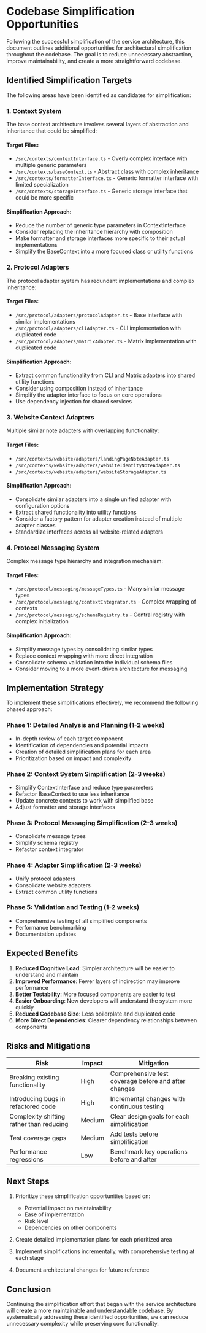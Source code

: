 # Codebase Simplification Opportunities

Following the successful simplification of the service architecture, this document outlines additional opportunities for architectural simplification throughout the codebase. The goal is to reduce unnecessary abstraction, improve maintainability, and create a more straightforward codebase.

## Identified Simplification Targets

The following areas have been identified as candidates for simplification:

### 1. Context System

The base context architecture involves several layers of abstraction and inheritance that could be simplified:

#### Target Files:
- `/src/contexts/contextInterface.ts` - Overly complex interface with multiple generic parameters
- `/src/contexts/baseContext.ts` - Abstract class with complex inheritance
- `/src/contexts/formatterInterface.ts` - Generic formatter interface with limited specialization
- `/src/contexts/storageInterface.ts` - Generic storage interface that could be more specific

#### Simplification Approach:
- Reduce the number of generic type parameters in ContextInterface
- Consider replacing the inheritance hierarchy with composition
- Make formatter and storage interfaces more specific to their actual implementations
- Simplify the BaseContext into a more focused class or utility functions

### 2. Protocol Adapters

The protocol adapter system has redundant implementations and complex inheritance:

#### Target Files:
- `/src/protocol/adapters/protocolAdapter.ts` - Base interface with similar implementations
- `/src/protocol/adapters/cliAdapter.ts` - CLI implementation with duplicated code
- `/src/protocol/adapters/matrixAdapter.ts` - Matrix implementation with duplicated code

#### Simplification Approach:
- Extract common functionality from CLI and Matrix adapters into shared utility functions
- Consider using composition instead of inheritance
- Simplify the adapter interface to focus on core operations
- Use dependency injection for shared services

### 3. Website Context Adapters

Multiple similar note adapters with overlapping functionality:

#### Target Files:
- `/src/contexts/website/adapters/landingPageNoteAdapter.ts`
- `/src/contexts/website/adapters/websiteIdentityNoteAdapter.ts`
- `/src/contexts/website/adapters/websiteStorageAdapter.ts`

#### Simplification Approach:
- Consolidate similar adapters into a single unified adapter with configuration options
- Extract shared functionality into utility functions
- Consider a factory pattern for adapter creation instead of multiple adapter classes
- Standardize interfaces across all website-related adapters

### 4. Protocol Messaging System

Complex message type hierarchy and integration mechanism:

#### Target Files:
- `/src/protocol/messaging/messageTypes.ts` - Many similar message types
- `/src/protocol/messaging/contextIntegrator.ts` - Complex wrapping of contexts
- `/src/protocol/messaging/schemaRegistry.ts` - Central registry with complex initialization

#### Simplification Approach:
- Simplify message types by consolidating similar types
- Replace context wrapping with more direct integration
- Consolidate schema validation into the individual schema files
- Consider moving to a more event-driven architecture for messaging

## Implementation Strategy

To implement these simplifications effectively, we recommend the following phased approach:

### Phase 1: Detailed Analysis and Planning (1-2 weeks)
- In-depth review of each target component
- Identification of dependencies and potential impacts
- Creation of detailed simplification plans for each area
- Prioritization based on impact and complexity

### Phase 2: Context System Simplification (2-3 weeks)
- Simplify ContextInterface and reduce type parameters
- Refactor BaseContext to use less inheritance
- Update concrete contexts to work with simplified base
- Adjust formatter and storage interfaces

### Phase 3: Protocol Messaging Simplification (2-3 weeks)
- Consolidate message types
- Simplify schema registry
- Refactor context integrator

### Phase 4: Adapter Simplification (2-3 weeks)
- Unify protocol adapters
- Consolidate website adapters
- Extract common utility functions

### Phase 5: Validation and Testing (1-2 weeks)
- Comprehensive testing of all simplified components
- Performance benchmarking
- Documentation updates

## Expected Benefits

1. **Reduced Cognitive Load**: Simpler architecture will be easier to understand and maintain
2. **Improved Performance**: Fewer layers of indirection may improve performance
3. **Better Testability**: More focused components are easier to test
4. **Easier Onboarding**: New developers will understand the system more quickly
5. **Reduced Codebase Size**: Less boilerplate and duplicated code
6. **More Direct Dependencies**: Clearer dependency relationships between components

## Risks and Mitigations

| Risk | Impact | Mitigation |
|------|--------|------------|
| Breaking existing functionality | High | Comprehensive test coverage before and after changes |
| Introducing bugs in refactored code | High | Incremental changes with continuous testing |
| Complexity shifting rather than reducing | Medium | Clear design goals for each simplification |
| Test coverage gaps | Medium | Add tests before simplification |
| Performance regressions | Low | Benchmark key operations before and after |

## Next Steps

1. Prioritize these simplification opportunities based on:
   - Potential impact on maintainability
   - Ease of implementation
   - Risk level
   - Dependencies on other components

2. Create detailed implementation plans for each prioritized area

3. Implement simplifications incrementally, with comprehensive testing at each stage

4. Document architectural changes for future reference

## Conclusion

Continuing the simplification effort that began with the service architecture will create a more maintainable and understandable codebase. By systematically addressing these identified opportunities, we can reduce unnecessary complexity while preserving core functionality.